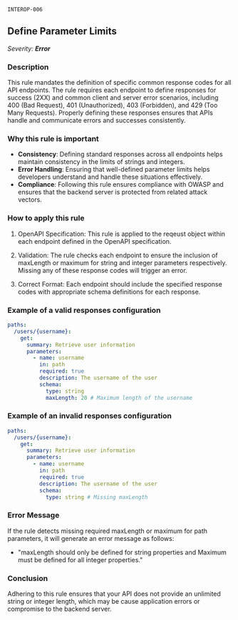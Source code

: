 `INTEROP-006`

## Define Parameter Limits

_Severity: **Error**_

### Description

This rule mandates the definition of specific common response codes for all API endpoints. The rule requires each endpoint to define responses for success (2XX) and common client and server error scenarios, including 400 (Bad Request), 401 (Unauthorized), 403 (Forbidden), and 429 (Too Many Requests). Properly defining these responses ensures that APIs handle and communicate errors and successes consistently.

### Why this rule is important

- **Consistency**: Defining standard responses across all endpoints helps maintain consistency in the limits of strings and integers.
- **Error Handling**: Ensuring that well-defined parameter limits helps developers understand and handle these situations effectively.
- **Compliance**: Following this rule ensures compliance with OWASP and ensures that the backend server is protected from related attack vectors.

### How to apply this rule

1. OpenAPI Specification:
   This rule is applied to the reqeust object within each endpoint defined in the OpenAPI specification.

2. Validation:
   The rule checks each endpoint to ensure the inclusion of maxLength or maximum for string and integer parameters respectively.
   Missing any of these response codes will trigger an error.

3. Correct Format:
   Each endpoint should include the specified response codes with appropriate schema definitions for each response.

### Example of a valid responses configuration

```yaml
paths:
  /users/{username}:
    get:
      summary: Retrieve user information
      parameters:
        - name: username
          in: path
          required: true
          description: The username of the user
          schema:
            type: string
            maxLength: 20 # Maximum length of the username
```

### Example of an invalid responses configuration

```yaml
paths:
  /users/{username}:
    get:
      summary: Retrieve user information
      parameters:
        - name: username
          in: path
          required: true
          description: The username of the user
          schema:
            type: string # Missing maxLength
```

### Error Message

If the rule detects missing required maxLength or maximum for path parameters, it will generate an error message as follows:

- "maxLength should only be defined for string properties and Maximum must be defined for all integer properties."

### Conclusion

Adhering to this rule ensures that your API does not provide an unlimited string or integer length, which may be cause application errors or compromise to the backend server.
